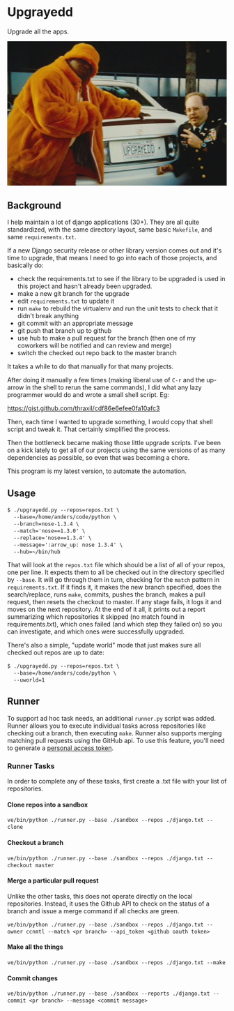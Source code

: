 # Upgrayedd

Upgrade all the apps.

![upgrayedd](upgrayedd.jpg)

## Background

I help maintain a lot of django applications (30+). They are all quite
standardized, with the same directory layout, same basic `Makefile`, and
same `requirements.txt`.

If a new Django security release or other library version comes out
and it's time to upgrade, that means I need to go into each of those
projects, and basically do:

* check the requirements.txt to see if the library to be upgraded
  is used in this project and hasn't already been upgraded.
* make a new git branch for the upgrade
* edit `requirements.txt` to update it
* run `make` to rebuild the virtualenv and run the unit tests to check
  that it didn't break anything
* git commit with an appropriate message
* git push that branch up to github
* use hub to make a pull request for the branch (then one of my
  coworkers will be notified and can review and merge)
* switch the checked out repo back to the master branch

It takes a while to do that manually for that many projects.

After doing it manually a few times (making liberal use of `C-r` and
the up-arrow in the shell to rerun the same commands), I did what any
lazy programmer would do and wrote a small shell script. Eg:

https://gist.github.com/thraxil/cdf86e6efee0fa10afc3

Then, each time I wanted to upgrade something, I would copy that shell
script and tweak it. That certainly simplified the process.

Then the bottleneck became making those little upgrade scripts. I've
been on a kick lately to get all of our projects using the same
versions of as many dependencies as possible, so even that was
becoming a chore.

This program is my latest version, to automate the automation.

## Usage

    $ ./upgrayedd.py --repos=repos.txt \
      --base=/home/anders/code/python \
      --branch=nose-1.3.4 \
      --match='nose==1.3.0' \
      --replace='nose==1.3.4' \
      --message=':arrow_up: nose 1.3.4' \
      --hub=~/bin/hub

That will look at the `repos.txt` file which should be a list of all
of your repos, one per line. It expects them to all be checked out in
the directory specified by `--base`. It will go through them in turn, 
checking for the `match` pattern in `requirements.txt`. If it finds
it, it makes the new branch specified, does the search/replace,
runs `make`, commits, pushes the branch, makes a pull request,
then resets the checkout to master. If any stage fails, it logs
it and moves on the next repository. At the end of it all, it
prints out a report summarizing which repositories it skipped (no
match found in requirements.txt), which ones failed (and which step they
failed on) so you can investigate, and which ones were successfully
upgraded.

There's also a simple, "update world" mode that just makes sure all
checked out repos are up to date:

    $ ./upgrayedd.py --repos=repos.txt \
      --base=/home/anders/code/python \
      --uworld=1

## Runner

To support ad hoc task needs, an additional `runner.py` script was added. Runner allows you to execute individual tasks across repositories like checking out a branch, then executing `make`. Runner also supports merging matching pull requests using the GitHub api. To use this feature, you'll need to generate a [personal access token](https://github.com/settings/tokens). 

### Runner Tasks

In order to complete any of these tasks, first create a .txt file with your list of repositories.

#### Clone repos into a sandbox
    ve/bin/python ./runner.py --base ./sandbox --repos ./django.txt --clone
    
#### Checkout a branch
    ve/bin/python ./runner.py --base ./sandbox --repos ./django.txt --checkout master

#### Merge a particular pull request
Unlike the other tasks, this does not operate directly on the local repositories. Instead, it uses the Github API to check on the status of a branch and issue a merge command if all checks are green.
    
    ve/bin/python ./runner.py --base ./sandbox --repos ./django.txt --owner ccnmtl --match <pr branch> --api_token <github oauth token>

#### Make all the things
    ve/bin/python ./runner.py --base ./sandbox --repos ./django.txt --make

#### Commit changes
    ve/bin/python ./runner.py --base ./sandbox --reports ./django.txt --commit <pr branch> --message <commit message>
